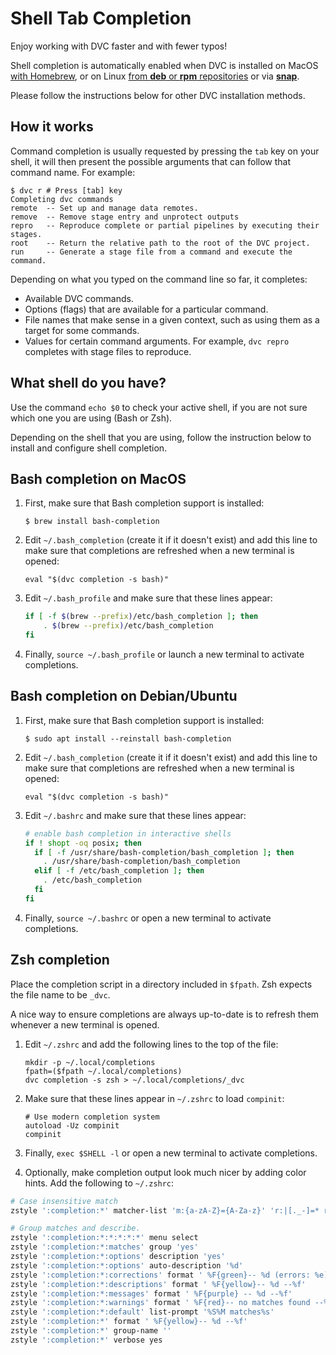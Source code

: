 # Shell Tab Completion

Enjoy working with DVC faster and with fewer typos!

Shell completion is automatically enabled when DVC is installed on MacOS
[with Homebrew](/doc/install/macos#install-with-brew), or on Linux
[from **deb** or **rpm** repositories](/doc/install/linux#install-from-repository)
or via [**snap**](/doc/install/linux#install-with-snap).

Please follow the instructions below for other DVC installation methods.

## How it works

Command completion is usually requested by pressing the `tab` key on your shell,
it will then present the possible arguments that can follow that command name.
For example:

```dvc
$ dvc r # Press [tab] key
Completing dvc commands
remote  -- Set up and manage data remotes.
remove  -- Remove stage entry and unprotect outputs
repro   -- Reproduce complete or partial pipelines by executing their stages.
root    -- Return the relative path to the root of the DVC project.
run     -- Generate a stage file from a command and execute the command.
```

Depending on what you typed on the command line so far, it completes:

- Available DVC commands.
- Options (flags) that are available for a particular command.
- File names that make sense in a given context, such as using them as a target
  for some commands.
- Values for certain command arguments. For example, `dvc repro` completes with
  stage files to reproduce.

## What shell do you have?

Use the command `echo $0` to check your active shell, if you are not sure which
one you are using (Bash or Zsh).

Depending on the shell that you are using, follow the instruction below to
install and configure shell completion.

## Bash completion on MacOS

1. First, make sure that Bash completion support is installed:

   ```dvc
   $ brew install bash-completion
   ```

2. Edit `~/.bash_completion` (create it if it doesn't exist) and add this line
   to make sure that completions are refreshed when a new terminal is opened:

   ```dvc
   eval "$(dvc completion -s bash)"
   ```

3. Edit `~/.bash_profile` and make sure that these lines appear:

   ```bash
   if [ -f $(brew --prefix)/etc/bash_completion ]; then
       . $(brew --prefix)/etc/bash_completion
   fi
   ```

4. Finally, `source ~/.bash_profile` or launch a new terminal to activate
   completions.

## Bash completion on Debian/Ubuntu

1. First, make sure that Bash completion support is installed:

   ```dvc
   $ sudo apt install --reinstall bash-completion
   ```

2. Edit `~/.bash_completion` (create it if it doesn't exist) and add this line
   to make sure that completions are refreshed when a new terminal is opened:

   ```dvc
   eval "$(dvc completion -s bash)"
   ```

3. Edit `~/.bashrc` and make sure that these lines appear:

   ```bash
   # enable bash completion in interactive shells
   if ! shopt -oq posix; then
     if [ -f /usr/share/bash-completion/bash_completion ]; then
       . /usr/share/bash-completion/bash_completion
     elif [ -f /etc/bash_completion ]; then
       . /etc/bash_completion
     fi
   fi
   ```

4. Finally, `source ~/.bashrc` or open a new terminal to activate completions.

## Zsh completion

Place the completion script in a directory included in `$fpath`. Zsh expects the
file name to be `_dvc`.

A nice way to ensure completions are always up-to-date is to refresh them
whenever a new terminal is opened.

1. Edit `~/.zshrc` and add the following lines to the top of the file:

   ```dvc
   mkdir -p ~/.local/completions
   fpath=($fpath ~/.local/completions)
   dvc completion -s zsh > ~/.local/completions/_dvc
   ```

2. Make sure that these lines appear in `~/.zshrc` to load `compinit`:

   ```dvc
   # Use modern completion system
   autoload -Uz compinit
   compinit
   ```

3. Finally, `exec $SHELL -l` or open a new terminal to activate completions.

4. Optionally, make completion output look much nicer by adding color hints. Add
   the following to `~/.zshrc`:

```bash
# Case insensitive match
zstyle ':completion:*' matcher-list 'm:{a-zA-Z}={A-Za-z}' 'r:|[._-]=* r:|=*' 'l:|=* r:|=*'

# Group matches and describe.
zstyle ':completion:*:*:*:*:*' menu select
zstyle ':completion:*:matches' group 'yes'
zstyle ':completion:*:options' description 'yes'
zstyle ':completion:*:options' auto-description '%d'
zstyle ':completion:*:corrections' format ' %F{green}-- %d (errors: %e) --%f'
zstyle ':completion:*:descriptions' format ' %F{yellow}-- %d --%f'
zstyle ':completion:*:messages' format ' %F{purple} -- %d --%f'
zstyle ':completion:*:warnings' format ' %F{red}-- no matches found --%f'
zstyle ':completion:*:default' list-prompt '%S%M matches%s'
zstyle ':completion:*' format ' %F{yellow}-- %d --%f'
zstyle ':completion:*' group-name ''
zstyle ':completion:*' verbose yes
```
